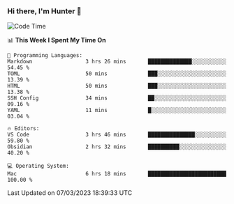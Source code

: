 ### Hi there, I'm Hunter 👋

<!--
**huntermatrix/huntermatrix** is a ✨ _special_ ✨ repository because its `README.md` (this file) appears on your GitHub profile.

Here are some ideas to get you started:

- 🔭 I’m currently working on ...
- 🌱 I’m currently learning ...
- 👯 I’m looking to collaborate on ...
- 🤔 I’m looking for help with ...
- 💬 Ask me about ...
- 📫 How to reach me: ...
- 😄 Pronouns: ...
- ⚡ Fun fact: ...
-->

<!--START_SECTION:waka-->
![Code Time](http://img.shields.io/badge/Code%20Time-24%20hrs%2058%20mins-blue)

📊 **This Week I Spent My Time On** 

```text
💬 Programming Languages: 
Markdown                 3 hrs 26 mins       ██████████████░░░░░░░░░░░   54.45 % 
TOML                     50 mins             ███░░░░░░░░░░░░░░░░░░░░░░   13.39 % 
HTML                     50 mins             ███░░░░░░░░░░░░░░░░░░░░░░   13.38 % 
SSH Config               34 mins             ██░░░░░░░░░░░░░░░░░░░░░░░   09.16 % 
YAML                     11 mins             █░░░░░░░░░░░░░░░░░░░░░░░░   03.04 % 

🔥 Editors: 
VS Code                  3 hrs 46 mins       ███████████████░░░░░░░░░░   59.80 % 
Obsidian                 2 hrs 32 mins       ██████████░░░░░░░░░░░░░░░   40.20 % 

💻 Operating System: 
Mac                      6 hrs 18 mins       █████████████████████████   100.00 % 
```


 Last Updated on 07/03/2023 18:39:33 UTC
<!--END_SECTION:waka-->
